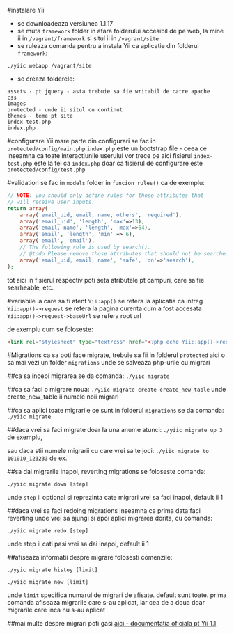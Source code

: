 #instalare Yii
- se downloadeaza versiunea 1.1.17
- se muta `framework` folder in afara folderului accesibil de pe web, la mine ii in `/vagrant/framework` si situl ii in `/vagrant/site`
- se ruleaza comanda pentru a instala Yii ca aplicatie din folderul `framework`:

`./yiic webapp /vagrant/site`

- se creaza folderele:

```
assets - pt jquery - asta trebuie sa fie writabil de catre apache
css
images
protected - unde ii situl cu continut
themes - teme pt site
index-test.php
index.php
```

#configurare Yii
mare parte din configurari se fac in `protected/config/main.php`
`index.php` este un bootstrap file - ceea ce inseamna ca toate interactiunile userului vor trece pe aici
fisierul `index-test.php` este la fel ca `index.php` doar ca fisierul de configurare este `protected/config/test.php`


#validation
se fac in `models` folder in `funcion rules()` ca de exemplu:

```php
// NOTE: you should only define rules for those attributes that
// will receive user inputs.
return array(
    array('email_uid, email, name, others', 'required'),
    array('email_uid', 'length', 'max'=>13),
    array('email, name', 'length', 'max'=>64),
    array('email', 'length', 'min' => 6),
    array('email', 'email'),
    // The following rule is used by search().
    // @todo Please remove those attributes that should not be searched.
    array('email_uid, email, name', 'safe', 'on'=>'search'),
);
```

tot aici in fisierul respectiv poti seta atributele pt campuri, care sa fie searheable, etc.

#variabile la care sa fi atent
`Yii:app()` se refera la aplicatia ca intreg
`Yii:app()->request` se refera la pagina curenta cum a fost accesata
`Yii:app()->request->baseUrl` se refera root url 

de exemplu cum se foloseste:

```html
<link rel="stylesheet" type="text/css" href="<?php echo Yii::app()->request->baseUrl; ?>/css/main.css" />
```

#Migrations
ca sa poti face migrate, trebuie sa fii in folderul `protected` aici o sa mai vezi un folder `migrations` unde se salveaza php-urile cu migrari

##ca sa incepi migrarea se da comanda: 
`./yiic migrate`

##ca sa faci o migrare noua: 
`./yiic migrate create create_new_table` unde create_new_table ii numele noii migrari

##ca sa aplici toate migrarile ce sunt in folderul `migrations` 
se da comanda: `./yiic migrate`

##daca vrei sa faci migrate doar la una anume atunci: 
`./yiic migrate up 3` de exemplu, 

sau daca stii numele migrarii cu care vrei sa te joci: 
`./yiic migrate to 101010_123233` de ex.

##sa dai migrarile inapoi, reverting migrations 
se foloseste comanda: 

`./yiic migrate down [step]` 

unde `step` ii optional si reprezinta cate migrari vrei sa faci inapoi, default ii 1

##daca vrei sa faci redoing migrations
inseamna ca prima data faci reverting unde vrei sa ajungi si apoi aplici migrarea dorita, cu comanda: 

`./yiic migrate redo [step]` 

unde step ii cati pasi vrei sa dai inapoi, default ii 1

##afiseaza informatii despre migrare
folosesti comenzile:

`./yyic migrate histoy [limit]`

`./yiic migrate new [limit]`

unde `limit` specifica numarul de migrari de afisate. default sunt toate.
prima comanda afiseaza migrarile care s-au aplicat, iar cea de a doua doar migrarile care inca nu s-au aplicat

##mai multe despre migrari
poti gasi [aici - documentatia oficiala pt Yii 1.1](http://www.yiiframework.com/doc/guide/1.1/en/database.migration)



